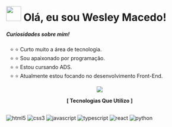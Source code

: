 # <img style="width: 40px" src="https://user-images.githubusercontent.com/123600728/231845348-202c314d-f3cf-4db7-b10a-55ddf9ce5ab2.png"/> Olá, eu sou Wesley Macedo! 

##### Curiosidades sobre mim!
<ul style="list-style: '⭐ '">
  <li>⭐ Curto muito a área de tecnologia.</li>
  <li>⭐ Sou apaixonado por programação.</li>
  <li>⭐ Estou cursando ADS.</li>
  <li>⭐ Atualmente estou focando no desenvolvimento Front-End.</li>
</ul>

<p align="center"><img src="https://github-readme-stats.vercel.app/api?username=wesleymacedodev&theme=dracula&show_icons=true&locale=pt-br"></p>

<p align="center" style="font-weight: bold">[ Tecnologias Que Utilizo ]</p>
<div style="display: inline-block;">
<p align="center">
<img align="center" src="https://img.shields.io/badge/HTML5-E34F26?style=for-the-badge&logo=html5&logoColor=white" alt="html5"/>
<img align="center" src="https://img.shields.io/badge/CSS3-1572B6?style=for-the-badge&logo=css3&logoColor=white" alt="css3"/>
<img align="center" src="https://img.shields.io/badge/JavaScript-323330?style=for-the-badge&logo=javascript&logoColor=F7DF1E" alt="javascript"/>
<img align="center" src="https://img.shields.io/badge/TypeScript-007ACC?style=for-the-badge&logo=typescript&logoColor=white" alt="typescript"/>
<img align="center" src="https://img.shields.io/badge/React-20232A?style=for-the-badge&logo=react&logoColor=61DAFB" alt="react">
<img align="center" src="https://img.shields.io/badge/Python-14354C?style=for-the-badge&logo=python&logoColor=white" alt="python"/>
</p>
</div>
